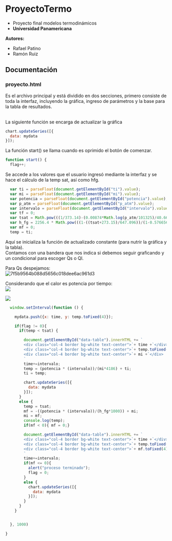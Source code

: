 # ProyectoTermo
- Proyecto final modelos termodinámicos <br>
- <b>Universidad Panamericana</b> <br>

<b>Autores:</b> <br>
- Rafael Patino
- Ramón Ruiz

## Documentación

### proyecto.html
Es el archivo principal y está dividido en dos secciones, primero consiste de toda la interfaz, incluyendo la gráfica, ingreso de parámetros y la base para la tabla de resultados. <br><br>


La siguiente función se encarga de actualizar la gráfica
``` Javascript
chart.updateSeries([{
  data: mydata
}]);
```
La función start() se llama cuando es oprimido el botón de comenzar.
``` Javascript
function start() {
  flag++;

```
Se accede a los valores que el usuario ingresó mediante la interfaz y se hace el cálculo de la temp sat, así como hfg.
``` Javascript
  var ti = parseFloat(document.getElementById("ti").value);
  var mi = parseFloat(document.getElementById("mi").value);
  var potencia = parseFloat(document.getElementById("potencia").value);
  var p_atm = parseFloat(document.getElementById("p_atm").value);
  var intervalo = parseFloat(document.getElementById("intervalo").value);
  var tf = 0;
  var tsat = Math.pow(((1/373.14)-(0.00874*Math.log(p_atm/101325)/40.66)),-1) - 273.15;
  var h_fg = 2256.4 * Math.pow(((1-((tsat+273.15)/647.096))/(1-0.57665623)),0.375);
  var mf = 0;
  temp = ti;

```
Aquí se inicializa la función de actualizado constante (para nutrir la gráfica y la tabla). <br>
Contamos con una bandera que nos indica si debemos seguir graficando y un condicional para escoger Qs o Ql.

Para Qs despejamos:<br>
<img src="https://i.ibb.co/DgX4cbL/7f5b9564b088d5656c018dee6ac961d3.png" alt="7f5b9564b088d5656c018dee6ac961d3" border="0"><br>

  
Considerando que el calor es potencia por tiempo:<br>
<img src="http://latex2png.com/pngs/c0fb2692b7ad5b3f3266a59af89116a2.png" border="0"><br>

<img src="http://latex2png.com/pngs/f4a2167af55531928ba5d04ebcb6730f.png" border="0"><br>

``` Javascript
  window.setInterval(function () {

    mydata.push({x: time, y: temp.toFixed(4)});

    if(flag != 0){
      if(temp < tsat) {

        document.getElementById("data-table").innerHTML += `
        <div class="col-4 border bg-white text-center">`+ time +`</div>
        <div class="col-4 border bg-white text-center">`+ temp.toFixed(4) +`</div>
        <div class="col-4 border bg-white text-center">`+ mi +`</div>
        `
        time+=intervalo;
        temp = (potencia * (intervalo))/(mi*4186) + ti;
        ti = temp;

        chart.updateSeries([{
          data: mydata
        }]);
      }
      else {
        temp = tsat;
        mf = -((potencia * (intervalo))/(h_fg*1000)) + mi;
        mi = mf;
        console.log(temp);
        if(mf < 0){ mf = 0;}

        document.getElementById("data-table").innerHTML += `
        <div class="col-4 border bg-white text-center">`+ time +`</div>
        <div class="col-4 border bg-white text-center">`+ temp.toFixed(4) +`</div>
        <div class="col-4 border bg-white text-center">`+ mf.toFixed(4) +`</div>
        `
        time+=intervalo;
        if(mf <= 0){
          alert("proceso terminado");
          flag = 0;
        }
        else {
          chart.updateSeries([{
            data: mydata
          }]);
        }
      }
    }


  }, 1000)

}

```
